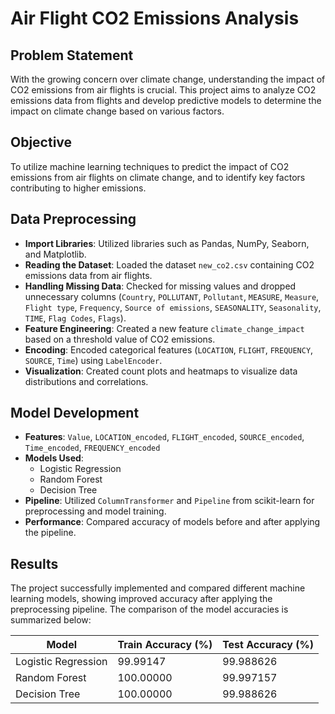 # Air Flight CO2 Emissions Analysis

## Problem Statement
With the growing concern over climate change, understanding the impact of CO2 emissions from air flights is crucial. This project aims to analyze CO2 emissions data from flights and develop predictive models to determine the impact on climate change based on various factors.

## Objective
To utilize machine learning techniques to predict the impact of CO2 emissions from air flights on climate change, and to identify key factors contributing to higher emissions.

## Data Preprocessing
- **Import Libraries**: Utilized libraries such as Pandas, NumPy, Seaborn, and Matplotlib.
- **Reading the Dataset**: Loaded the dataset `new_co2.csv` containing CO2 emissions data from air flights.
- **Handling Missing Data**: Checked for missing values and dropped unnecessary columns (`Country`, `POLLUTANT`, `Pollutant`, `MEASURE`, `Measure`, `Flight type`, `Frequency`, `Source of emissions`, `SEASONALITY`, `Seasonality`, `TIME`, `Flag Codes`, `Flags`).
- **Feature Engineering**: Created a new feature `climate_change_impact` based on a threshold value of CO2 emissions.
- **Encoding**: Encoded categorical features (`LOCATION`, `FLIGHT`, `FREQUENCY`, `SOURCE`, `Time`) using `LabelEncoder`.
- **Visualization**: Created count plots and heatmaps to visualize data distributions and correlations.

## Model Development
- **Features**: `Value`, `LOCATION_encoded`, `FLIGHT_encoded`, `SOURCE_encoded`, `Time_encoded`, `FREQUENCY_encoded`
- **Models Used**:
  - Logistic Regression
  - Random Forest
  - Decision Tree
- **Pipeline**: Utilized `ColumnTransformer` and `Pipeline` from scikit-learn for preprocessing and model training.
- **Performance**: Compared accuracy of models before and after applying the pipeline.

## Results
The project successfully implemented and compared different machine learning models, showing improved accuracy after applying the preprocessing pipeline. The comparison of the model accuracies is summarized below:

| Model                | Train Accuracy (%) | Test Accuracy (%) |
|----------------------|--------------------|-------------------|
| Logistic Regression  | 99.99147           | 99.988626         |
| Random Forest        | 100.00000	        | 99.997157         |
| Decision Tree        | 100.00000	        | 99.988626         |
